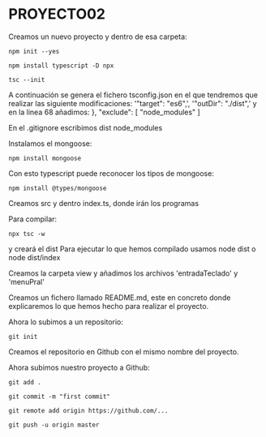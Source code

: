 # PROYECTO02

Creamos un nuevo proyecto y dentro de esa carpeta: 

    npm init --yes 

    npm install typescript -D npx 

    tsc --init 

A continuación se genera el fichero tsconfig.json en el que tendremos que realizar las siguiente modificaciones: '"target": "es6",', '"outDir": "./dist",' y en la linea 68 añadimos: }, "exclude": [ "node_modules" ]

En el .gitignore escribimos dist node_modules

Instalamos el mongoose: 

    npm install mongoose

Con esto typescript puede reconocer los tipos de mongoose:

    npm install @types/mongoose

Creamos src y dentro index.ts, donde irán los programas

Para compilar:
    
    npx tsc -w

y creará el dist Para ejecutar lo que hemos compilado usamos node dist o node dist/index

Creamos la carpeta view y añadimos los archivos 'entradaTeclado' y 'menuPral'

Creamos un fichero llamado README.md, este en concreto donde explicaremos lo que hemos hecho para realizar el proyecto.

Ahora lo subimos a un repositorio:

    git init 

Creamos el repositorio en Github con el mismo nombre del proyecto.

Ahora subimos nuestro proyecto a Github:

    git add .

    git commit -m "first commit" 

    git remote add origin https://github.com/... 

    git push -u origin master 